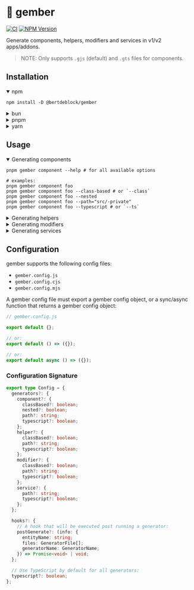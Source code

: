 # 🫚 gember

[![CI](https://github.com/bertdeblock/gember/workflows/CI/badge.svg)](https://github.com/bertdeblock/gember/actions?query=workflow%3ACI)
[![NPM Version](https://badge.fury.io/js/%40bertdeblock%2Fgember.svg)](https://badge.fury.io/js/%40bertdeblock%2Fgember)

Generate components, helpers, modifiers and services in v1/v2 apps/addons.

> NOTE: Only supports `.gjs` (default) and `.gts` files for components.

## Installation

<details open>
  <summary>npm</summary>

```shell
npm install -D @bertdeblock/gember
```

</details>

<details>
  <summary>bun</summary>

```shell
bun add -D @bertdeblock/gember
```

</details>

<details>
  <summary>pnpm</summary>

```shell
pnpm add -D @bertdeblock/gember
```

</details>

<details>
  <summary>yarn</summary>

```shell
yarn add -D @bertdeblock/gember
```

</details>

## Usage

<details open>
  <summary>Generating components</summary>

```shell
pnpm gember component --help # for all available options

# examples:
pnpm gember component foo
pnpm gember component foo --class-based # or `--class`
pnpm gember component foo --nested
pnpm gember component foo --path="src/-private"
pnpm gember component foo --typescript # or `--ts`
```

</details>

<details>
  <summary>Generating helpers</summary>

```shell
pnpm gember helper --help # for all available options

# examples:
pnpm gember helper foo
pnpm gember helper foo --class-based # or `--class`
pnpm gember helper foo --path="src/-private"
pnpm gember helper foo --typescript # or `--ts`
```

</details>

<details>
  <summary>Generating modifiers</summary>

```shell
pnpm gember modifier --help # for all available options

# examples:
pnpm gember modifier foo
pnpm gember modifier foo --class-based # or `--class`
pnpm gember modifier foo --path="src/-private"
pnpm gember modifier foo --typescript # or `--ts`
```

</details>

<details>
  <summary>Generating services</summary>

```shell
pnpm gember service --help # for all available options

# examples:
pnpm gember service foo
pnpm gember service foo --path="src/-private"
pnpm gember service foo --typescript # or `--ts`
```

</details>

## Configuration

gember supports the following config files:

- `gember.config.js`
- `gember.config.cjs`
- `gember.config.mjs`

A gember config file must export a gember config object, or a sync/async function that returns a gember config object:

```js
// gember.config.js

export default {};

// or:
export default () => ({});

// or:
export default async () => ({});
```

### Configuration Signature

```ts
export type Config = {
  generators?: {
    component?: {
      classBased?: boolean;
      nested?: boolean;
      path?: string;
      typescript?: boolean;
    };
    helper?: {
      classBased?: boolean;
      path?: string;
      typescript?: boolean;
    };
    modifier?: {
      classBased?: boolean;
      path?: string;
      typescript?: boolean;
    };
    service?: {
      path?: string;
      typescript?: boolean;
    };
  };

  hooks?: {
    // A hook that will be executed post running a generator:
    postGenerate?: (info: {
      entityName: string;
      files: GeneratorFile[];
      generatorName: GeneratorName;
    }) => Promise<void> | void;
  };

  // Use TypeScript by default for all generators:
  typescript?: boolean;
};
```
